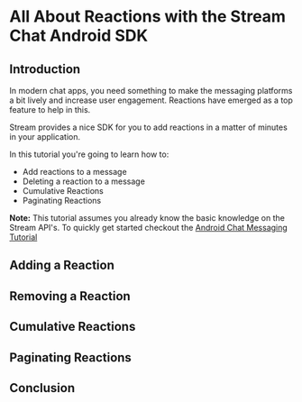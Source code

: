 # All About Reactions with the Stream Chat Android SDK



## Introduction

In modern chat apps, you need something to make the messaging platforms a bit lively and increase user engagement. Reactions have emerged as a top feature to help in this.

Stream provides a nice SDK for you to add reactions in a matter of minutes in your application. 

In this tutorial you're going to learn how to:

- Add reactions to a message
- Deleting a reaction to a message
- Cumulative Reactions
- Paginating Reactions

**Note:** This tutorial assumes you already know the basic knowledge on the Stream API's. To quickly get started checkout the [Android Chat Messaging Tutorial](https://getstream.io/tutorials/android-chat/#kotlin)

## Adding a Reaction

## Removing a Reaction

## Cumulative Reactions

## Paginating Reactions

## Conclusion


